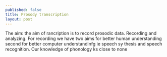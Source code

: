 ```yaml
---
published: false
title: Prosody transcription
layout: post
---
```

The aim: the aim of rancription is to record prosodic data. Recording and analyzing. For recording we have two aims for better human understanding second for better computer understandinfg ie speech sy thesis and speech recognition.
Our knowledge of phonology ks close to none